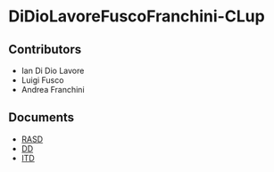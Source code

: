 # DiDioLavoreFuscoFranchini-CLup
## Contributors
- Ian Di Dio Lavore
- Luigi Fusco
- Andrea Franchini

## Documents
- [RASD](https://github.com/ian-ofgod/DiDioLavoreFuscoFranchini-CLup/blob/main/RASD/rasd.pdf)
- [DD](https://github.com/ian-ofgod/DiDioLavoreFuscoFranchini-CLup/blob/main/DD/dd.pdf)
- [ITD](https://github.com/ian-ofgod/DiDioLavoreFuscoFranchini-CLup/blob/main/ITD/itd.pdf)
